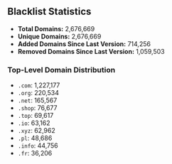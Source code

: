 ## Blacklist Statistics

- **Total Domains:** 2,676,669
- **Unique Domains:** 2,676,669
- **Added Domains Since Last Version:** 714,256
- **Removed Domains Since Last Version:** 1,059,503

### Top-Level Domain Distribution

-  `.com`: 1,227,177
-  `.org`: 220,534
-  `.net`: 165,567
-  `.shop`: 76,677
-  `.top`: 69,617
-  `.io`: 63,162
-  `.xyz`: 62,962
-  `.pl`: 48,686
-  `.info`: 44,756
-  `.fr`: 36,206

